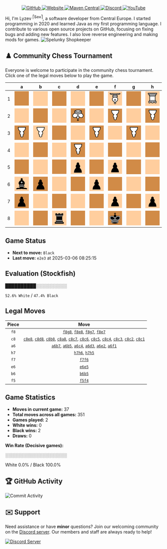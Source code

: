 <div align="center">
    <a href="https://github.com/Lyzev">
        <img src="https://wsrv.nl/?url=https://cdn.jsdelivr.net/npm/@intergrav/devins-badges@3.2.0/assets/cozy-minimal/available/github_vector.svg&w=64&h=64" alt="GitHub">
    </a>
    <a href="https://lyzev.dev">
        <img src="https://wsrv.nl/?url=https://cdn.jsdelivr.net/npm/@intergrav/devins-badges@3.2.0/assets/cozy-minimal/documentation/website_vector.svg&w=64&h=64" alt="Website">
    </a>
    <a href="https://central.sonatype.com/namespace/dev.lyzev.api">
        <img src="https://wsrv.nl/?url=https://cdn.jsdelivr.net/npm/@intergrav/devins-badges@3.2.0/assets/cozy-minimal/available/maven-central_vector.svg&w=64&h=64" alt="Maven Central">
    </a>
    <a href="https://lyzev.dev/discord">
        <img src="https://wsrv.nl/?url=https://cdn.jsdelivr.net/npm/@intergrav/devins-badges@3/assets/cozy-minimal/social/discord-plural_vector.svg&w=64&h=64" alt="Discord">
    </a>
    <a href="https://www.youtube.com/@lyzev">
        <img src="https://wsrv.nl/?url=https://cdn.jsdelivr.net/npm/@intergrav/devins-badges@3.2.0/assets/cozy-minimal/social/youtube-singular_vector.svg&w=64&h=64" alt="YouTube">
    </a>
</div>

[//]: # (23, 08 Mon 2021, 20:00:00)

Hi, I'm Lyzev <sup>⎡Бен⎤</sup>, a software developer from Central Europe. I started programming in 2020 and learned Java as my first programming language. I contribute to various open source projects on GitHub, focusing on fixing bugs and adding new features. I also love reverse engineering and making mods for games. ![Spelunky Shopkeeper](https://static.wikia.nocookie.net/spelunky/images/c/cd/Shopkeeper_HD.png/revision/latest/scale-to-height-down/18)

## :chess_pawn: Community Chess Tournament

Everyone is welcome to participate in the community chess tournament.
Click one of the legal moves below to play the game.

|   | a | b | c | d | e | f | g | h |
|---|---|---|---|---|---|---|---|---|
| 1 | ![Square](chess/assets/img/dark/square.svg) | ![Square](chess/assets/img/light/square.svg) | [![Square](chess/assets/img/dark/square.svg)](https://github.com/Lyzev/Lyzev/issues/new?title=chess%7Cc8c1&body=Click+%27Create%27+to+submit+this+move.) | ![Square](chess/assets/img/light/square.svg) | ![Square](chess/assets/img/dark/square.svg) | [![B](chess/assets/img/light/white/down/bishop.svg)](https://github.com/Lyzev/Lyzev/issues/new?title=chess%7Ca6f1&body=Click+%27Create%27+to+submit+this+move.) | ![Square](chess/assets/img/dark/square.svg) | ![R](chess/assets/img/light/white/down/tower.svg) |
| 2 | ![Square](chess/assets/img/light/square.svg) | ![Square](chess/assets/img/dark/square.svg) | [![Square](chess/assets/img/light/square.svg)](https://github.com/Lyzev/Lyzev/issues/new?title=chess%7Cc8c2&body=Click+%27Create%27+to+submit+this+move.) | ![K](chess/assets/img/dark/white/down/king.svg) | [![Square](chess/assets/img/light/square.svg)](https://github.com/Lyzev/Lyzev/issues/new?title=chess%7Ca6e2&body=Click+%27Create%27+to+submit+this+move.) | ![P](chess/assets/img/dark/white/down/pawn.svg) | ![Square](chess/assets/img/light/square.svg) | ![P](chess/assets/img/dark/white/down/pawn.svg) |
| 3 | ![P](chess/assets/img/dark/white/down/pawn.svg) | ![P](chess/assets/img/light/white/down/pawn.svg) | [![Square](chess/assets/img/dark/square.svg)](https://github.com/Lyzev/Lyzev/issues/new?title=chess%7Cc8c3&body=Click+%27Create%27+to+submit+this+move.) | [![Square](chess/assets/img/light/square.svg)](https://github.com/Lyzev/Lyzev/issues/new?title=chess%7Ca6d3&body=Click+%27Create%27+to+submit+this+move.) | ![P](chess/assets/img/dark/white/down/pawn.svg) | ![Square](chess/assets/img/light/square.svg) | ![P](chess/assets/img/dark/white/down/pawn.svg) | ![Square](chess/assets/img/light/square.svg) |
| 4 | ![Square](chess/assets/img/light/square.svg) | ![Square](chess/assets/img/dark/square.svg) | ![Square](chess/assets/img/light/square.svg) | ![P](chess/assets/img/dark/white/down/pawn.svg) | ![Square](chess/assets/img/light/square.svg) | [![Square](chess/assets/img/dark/square.svg)](https://github.com/Lyzev/Lyzev/issues/new?title=chess%7Cf5f4&body=Click+%27Create%27+to+submit+this+move.) | ![Square](chess/assets/img/light/square.svg) | ![Square](chess/assets/img/dark/square.svg) |
| 5 | ![Square](chess/assets/img/dark/square.svg) | ![Square](chess/assets/img/light/square.svg) | [![Square](chess/assets/img/dark/square.svg)](https://github.com/Lyzev/Lyzev/issues/new?title=chess%7Cc8c5&body=Click+%27Create%27+to+submit+this+move.) | ![p](chess/assets/img/light/black/up/pawn.svg) | [![Square](chess/assets/img/dark/square.svg)](https://github.com/Lyzev/Lyzev/issues/new?title=chess%7Ce6e5&body=Click+%27Create%27+to+submit+this+move.) | ![p](chess/assets/img/light/black/up/pawn.svg) | ![Square](chess/assets/img/dark/square.svg) | [![Square](chess/assets/img/light/square.svg)](https://github.com/Lyzev/Lyzev/issues/new?title=chess%7Ch7h5&body=Click+%27Create%27+to+submit+this+move.) |
| 6 | ![b](chess/assets/img/light/black/up/bishop.svg) | ![p](chess/assets/img/dark/black/up/pawn.svg) | [![Square](chess/assets/img/light/square.svg)](https://github.com/Lyzev/Lyzev/issues/new?title=chess%7Cc8c6&body=Click+%27Create%27+to+submit+this+move.) | ![Square](chess/assets/img/dark/square.svg) | ![p](chess/assets/img/light/black/up/pawn.svg) | [![Square](chess/assets/img/dark/square.svg)](https://github.com/Lyzev/Lyzev/issues/new?title=chess%7Cf7f6&body=Click+%27Create%27+to+submit+this+move.) | ![Square](chess/assets/img/light/square.svg) | [![Square](chess/assets/img/dark/square.svg)](https://github.com/Lyzev/Lyzev/issues/new?title=chess%7Ch7h6&body=Click+%27Create%27+to+submit+this+move.) |
| 7 | ![p](chess/assets/img/dark/black/up/pawn.svg) | [![Square](chess/assets/img/light/square.svg)](https://github.com/Lyzev/Lyzev/issues/new?title=chess%7Ca6b7&body=Click+%27Create%27+to+submit+this+move.) | [![Square](chess/assets/img/dark/square.svg)](https://github.com/Lyzev/Lyzev/issues/new?title=chess%7Cc8c7&body=Click+%27Create%27+to+submit+this+move.) | ![Square](chess/assets/img/light/square.svg) | [![Square](chess/assets/img/dark/square.svg)](https://github.com/Lyzev/Lyzev/issues/new?title=chess%7Cf8e7&body=Click+%27Create%27+to+submit+this+move.) | ![p](chess/assets/img/light/black/up/pawn.svg) | [![Square](chess/assets/img/dark/square.svg)](https://github.com/Lyzev/Lyzev/issues/new?title=chess%7Cf8g7&body=Click+%27Create%27+to+submit+this+move.) | ![p](chess/assets/img/light/black/up/pawn.svg) |
| 8 | [![Square](chess/assets/img/light/square.svg)](https://github.com/Lyzev/Lyzev/issues/new?title=chess%7Cc8a8&body=Click+%27Create%27+to+submit+this+move.) | [![Square](chess/assets/img/dark/square.svg)](https://github.com/Lyzev/Lyzev/issues/new?title=chess%7Cc8b8&body=Click+%27Create%27+to+submit+this+move.) | ![r](chess/assets/img/light/black/up/tower.svg) | [![Square](chess/assets/img/dark/square.svg)](https://github.com/Lyzev/Lyzev/issues/new?title=chess%7Cc8d8&body=Click+%27Create%27+to+submit+this+move.) | ![Square](chess/assets/img/light/square.svg) | ![k](chess/assets/img/dark/black/up/king.svg) | [![Square](chess/assets/img/light/square.svg)](https://github.com/Lyzev/Lyzev/issues/new?title=chess%7Cf8g8&body=Click+%27Create%27+to+submit+this+move.) | ![Square](chess/assets/img/dark/square.svg) |

## Game Status

- **Next to move:** `Black`
- **Last move:** `e2e3` at 2025-03-06 08:25:15

## Evaluation (Stockfish)

██████████░░░░░░░░░░

`52.6% White` / `47.4% Black`

## Legal Moves

| **Piece** | **Move** |
|:---------:|:--------:|
| `f8` | [`f8g8`](https://github.com/Lyzev/Lyzev/issues/new?title=chess%7Cf8g8&body=Click+%27Create%27+to+submit+this+move.), [`f8e8`](https://github.com/Lyzev/Lyzev/issues/new?title=chess%7Cf8e8&body=Click+%27Create%27+to+submit+this+move.), [`f8g7`](https://github.com/Lyzev/Lyzev/issues/new?title=chess%7Cf8g7&body=Click+%27Create%27+to+submit+this+move.), [`f8e7`](https://github.com/Lyzev/Lyzev/issues/new?title=chess%7Cf8e7&body=Click+%27Create%27+to+submit+this+move.) |
| `c8` | [`c8e8`](https://github.com/Lyzev/Lyzev/issues/new?title=chess%7Cc8e8&body=Click+%27Create%27+to+submit+this+move.), [`c8d8`](https://github.com/Lyzev/Lyzev/issues/new?title=chess%7Cc8d8&body=Click+%27Create%27+to+submit+this+move.), [`c8b8`](https://github.com/Lyzev/Lyzev/issues/new?title=chess%7Cc8b8&body=Click+%27Create%27+to+submit+this+move.), [`c8a8`](https://github.com/Lyzev/Lyzev/issues/new?title=chess%7Cc8a8&body=Click+%27Create%27+to+submit+this+move.), [`c8c7`](https://github.com/Lyzev/Lyzev/issues/new?title=chess%7Cc8c7&body=Click+%27Create%27+to+submit+this+move.), [`c8c6`](https://github.com/Lyzev/Lyzev/issues/new?title=chess%7Cc8c6&body=Click+%27Create%27+to+submit+this+move.), [`c8c5`](https://github.com/Lyzev/Lyzev/issues/new?title=chess%7Cc8c5&body=Click+%27Create%27+to+submit+this+move.), [`c8c4`](https://github.com/Lyzev/Lyzev/issues/new?title=chess%7Cc8c4&body=Click+%27Create%27+to+submit+this+move.), [`c8c3`](https://github.com/Lyzev/Lyzev/issues/new?title=chess%7Cc8c3&body=Click+%27Create%27+to+submit+this+move.), [`c8c2`](https://github.com/Lyzev/Lyzev/issues/new?title=chess%7Cc8c2&body=Click+%27Create%27+to+submit+this+move.), [`c8c1`](https://github.com/Lyzev/Lyzev/issues/new?title=chess%7Cc8c1&body=Click+%27Create%27+to+submit+this+move.) |
| `a6` | [`a6b7`](https://github.com/Lyzev/Lyzev/issues/new?title=chess%7Ca6b7&body=Click+%27Create%27+to+submit+this+move.), [`a6b5`](https://github.com/Lyzev/Lyzev/issues/new?title=chess%7Ca6b5&body=Click+%27Create%27+to+submit+this+move.), [`a6c4`](https://github.com/Lyzev/Lyzev/issues/new?title=chess%7Ca6c4&body=Click+%27Create%27+to+submit+this+move.), [`a6d3`](https://github.com/Lyzev/Lyzev/issues/new?title=chess%7Ca6d3&body=Click+%27Create%27+to+submit+this+move.), [`a6e2`](https://github.com/Lyzev/Lyzev/issues/new?title=chess%7Ca6e2&body=Click+%27Create%27+to+submit+this+move.), [`a6f1`](https://github.com/Lyzev/Lyzev/issues/new?title=chess%7Ca6f1&body=Click+%27Create%27+to+submit+this+move.) |
| `h7` | [`h7h6`](https://github.com/Lyzev/Lyzev/issues/new?title=chess%7Ch7h6&body=Click+%27Create%27+to+submit+this+move.), [`h7h5`](https://github.com/Lyzev/Lyzev/issues/new?title=chess%7Ch7h5&body=Click+%27Create%27+to+submit+this+move.) |
| `f7` | [`f7f6`](https://github.com/Lyzev/Lyzev/issues/new?title=chess%7Cf7f6&body=Click+%27Create%27+to+submit+this+move.) |
| `e6` | [`e6e5`](https://github.com/Lyzev/Lyzev/issues/new?title=chess%7Ce6e5&body=Click+%27Create%27+to+submit+this+move.) |
| `b6` | [`b6b5`](https://github.com/Lyzev/Lyzev/issues/new?title=chess%7Cb6b5&body=Click+%27Create%27+to+submit+this+move.) |
| `f5` | [`f5f4`](https://github.com/Lyzev/Lyzev/issues/new?title=chess%7Cf5f4&body=Click+%27Create%27+to+submit+this+move.) |

## Game Statistics

- **Moves in current game:** 37
- **Total moves across all games:** 351
- **Games played:** 2
- **White wins:** 0
- **Black wins:** 2
- **Draws:** 0

**Win Rate (Decisive games):**

░░░░░░░░░░░░░░░░░░░░

White 0.0% / Black 100.0%


## :trophy: GitHub Activity

![Commit Activity](https://lyzev.dev/assets/img/Lyzev.svg)

## :envelope: Support

Need assistance or have **minor** questions? Join our welcoming community on
the [Discord server](https://lyzev.dev/discord). Our members and staff are always ready to help!

[![Discord Server](https://cdn.jsdelivr.net/npm/@intergrav/devins-badges@3/assets/cozy/social/discord-plural_vector.svg)](https://lyzev.dev/discord)
